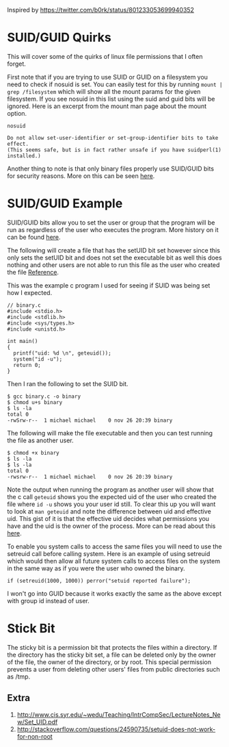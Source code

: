 Inspired by https://twitter.com/b0rk/status/801233053699940352

# SUID/GUID Quirks

This will cover some of the quirks of linux file permissions that I often forget.

First note that if you are trying to use SUID or GUID on a filesystem you need to check if nosuid is set. You can easily test
for this by running `mount | grep /filesystem` which will show all the mount params for the given filesystem. If you see 
nosuid in this list using the suid and guid bits will be ignored. Here is an excerpt from the mount man page about the mount option.

```
nosuid

Do not allow set-user-identifier or set-group-identifier bits to take effect. 
(This seems safe, but is in fact rather unsafe if you have suidperl(1) installed.)
```

Another thing to note is that only binary files properly use SUID/GUID bits for security reasons. More on this
can be seen [here](http://unix.stackexchange.com/questions/130906/why-does-setuid-not-work).

# SUID/GUID Example

SUID/GUID bits allow you to set the user or group that the program will be run as regardless of the user who executes the program.
More history on it can be found [here](http://www.thegeekstuff.com/2013/02/sticky-bit/). 

The following will create a file that has the setUID bit set however since this only sets the setUID bit and
does not set the executable bit as well this does nothing and other users are not able to run this file as the
user who created the file [Reference](http://unix.stackexchange.com/questions/158448/what-is-the-purpose-of-setuid-enabled-with-no-executable-bit).

This was the example c program I used for seeing if SUID was being set how I expected.

```
// binary.c
#include <stdio.h>
#include <stdlib.h>
#include <sys/types.h>
#include <unistd.h>

int main()
{
  printf("uid: %d \n", geteuid());
  system("id -u");
  return 0;
}
```

Then I ran the following to set the SUID bit.

```
$ gcc binary.c -o binary
$ chmod u+s binary
$ ls -la
total 0
-rwSrw-r--  1 michael michael    0 nov 26 20:39 binary
```

The following will make the file executable and then you can test running the file as another user.

```
$ chmod +x binary
$ ls -la
$ ls -la
total 0
-rwsrw-r--  1 michael michael    0 nov 26 20:39 binary
```

Note the output when running the program as another user will show that the c call `geteuid` shows you the
expected uid of the user who created the file where `id -u` shows you your user id still. To clear this up
you will want to look at `man geteuid` and note the difference between uid and effective uid. This gist of 
it is that the effective uid decides what permissions you have and the uid is the owner of the process.
More can be read about this [here](http://stackoverflow.com/questions/32455684/difference-between-real-user-id-effective-user-id-and-saved-user-id). 

To enable you system calls to access the same files you will need to use the setreuid call before calling system.
Here is an example of using setreuid which would then allow all future system calls to access files on the system
in the same way as if you were the user who owned the binary.

```
if (setreuid(1000, 1000)) perror("setuid reported failure");
```

I won't go into GUID because it works exactly the same as the above except with group id instead of user.

# Stick Bit

The sticky bit is a permission bit that protects the files within a directory. If the directory has the 
sticky bit set, a file can be deleted only by the owner of the file, the owner of the directory, or by root.
This special permission prevents a user from deleting other users' files from public directories such as /tmp.

## Extra

1. http://www.cis.syr.edu/~wedu/Teaching/IntrCompSec/LectureNotes_New/Set_UID.pdf
2. http://stackoverflow.com/questions/24590735/setuid-does-not-work-for-non-root
